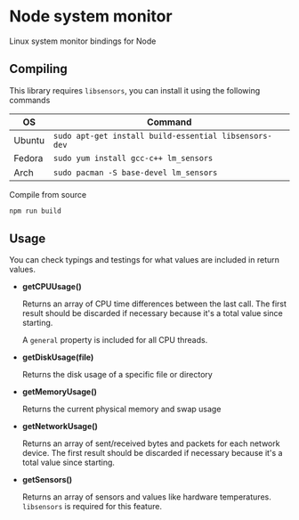 # Node system monitor

Linux system monitor bindings for Node

## Compiling

This library requires `libsensors`, you can install it using the following commands

|   OS   | Command                                               |
|--------|-------------------------------------------------------|
| Ubuntu | `sudo apt-get install build-essential libsensors-dev` |
| Fedora | `sudo yum install gcc-c++ lm_sensors`                 |
| Arch   | `sudo pacman -S base-devel lm_sensors`                |

Compile from source

```sh
npm run build
```

## Usage

You can check typings and testings for what values are included in return values.

- **getCPUUsage()**

  Returns an array of CPU time differences between the last call.
  The first result should be discarded if necessary because it's a total value since starting.

  A `general` property is included for all CPU threads.

- **getDiskUsage(file)**

  Returns the disk usage of a specific file or directory

- **getMemoryUsage()**

  Returns the current physical memory and swap usage

- **getNetworkUsage()**

  Returns an array of sent/received bytes and packets for each network device.
  The first result should be discarded if necessary because it's a total value since starting.

- **getSensors()**

  Returns an array of sensors and values like hardware temperatures.
  `libsensors` is required for this feature.
